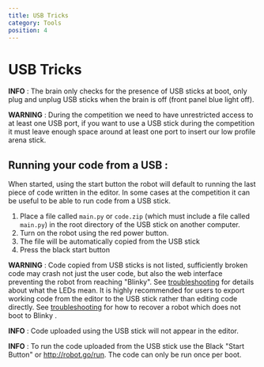 ```yaml
---
title: USB Tricks
category: Tools
position: 4
---
```

# USB Tricks

**INFO** : The brain only checks for the presence of USB sticks at boot, only plug and unplug USB sticks when the brain is off (front panel blue light off).

**WARNING** : During the competition we need to have unrestricted access to at least one USB port, if you want to use a USB stick during the competition it must leave enough space around at least one port to insert our low profile arena stick.

## **Running your code from a USB :**

When started, using the start button the robot will default to running the last piece of code written in the editor. In some cases at the competition it can be useful to be able to run code from a USB stick.

1. Place a file called `main.py` or `code.zip` (which must include a file called `main.py`) in the root directory of the USB stick on another computer.
2. Turn on the robot using the red power button.
3. The file will be automatically copied from the USB stick
4. Press the black start button

**WARNING** : Code copied from USB sticks is not listed, sufficiently broken code may crash not just the user code, but also the web interface preventing the robot from reaching "Blinky". See [troubleshooting](https://hr-robocon.org/docs/troubleshooting.html#troubleshooting) for details about what the LEDs mean. It is highly recommended for users to export working code from the editor to the USB stick rather than editing code directly. See [troubleshooting]((https://hr-robocon.org/docs/troubleshooting.html#the-brainbox-appears-to-power-up-but-i-can-t-connect-to-the-website-and-the-blue-led-lights-but-never-starts-flashing).) for how to recover a robot which does not boot to Blinky .

**INFO** : Code uploaded using the USB stick will not appear in the editor.

**INFO** : To run the code uploaded from the USB stick use the Black "Start Button" or http://robot.go/run. The code can only be run once per boot.
